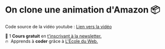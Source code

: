 # On clone une animation d'Amazon 📦

Code source de la vidéo youtube : [Lien vers la vidéo](https://www.youtube.com/watch?v=RP6Ot0i6FDc)

🚀 1 **Cours gratuit** en [t'inscrivant à la newsletter.](https://www.le-designer-du-web.com/news) <br>
🔥  &nbsp;Apprends à **coder** grâce à [L'École du Web.](https://ecole-du-web.net/)


